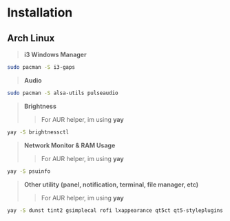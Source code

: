 # Installation

## **Arch Linux**

> **i3 Windows Manager**

```bash
sudo pacman -S i3-gaps
```

> **Audio**

```bash
sudo pacman -S alsa-utils pulseaudio
```

> **Brightness**
>
> > For AUR helper, im using **yay**

```bash
yay -S brightnessctl
```

> **Network Monitor & RAM Usage**
>
> > For AUR helper, im using **yay**

```bash
yay -S psuinfo
```

> **Other utility (panel, notification, terminal, file manager, etc)**
>
> > For AUR helper, im using **yay**

```bash
yay -S dunst tint2 gsimplecal rofi lxappearance qt5ct qt5-styleplugins lxsession xautolock rxvt-unicode-patched xclip scrot thunar thunar-archive-plugin thunar-media-tags-plugin thunar-volman tumbler w3m geany nano vim viewnior pavucontrol parcellite neofetch htop picom gtk2-perl zsh zsh-completions imagemagick playerctl networkmanager-dmenu

```
